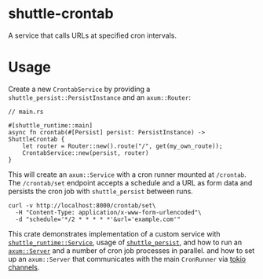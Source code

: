 # shuttle-crontab

A service that calls URLs at specified cron intervals.

# Usage

Create a new `CrontabService` by providing a `shuttle_persist::PersistInstance`
and an `axum::Router`:

```
// main.rs

#[shuttle_runtime::main]
async fn crontab(#[Persist] persist: PersistInstance) -> ShuttleCrontab {
    let router = Router::new().route("/", get(my_own_route));
    CrontabService::new(persist, router)
}
```

This will create an `axum::Service` with a cron runner mounted at `/crontab`.
The `/crontab/set` endpoint accepts a schedule and a URL as form data and
persists the cron job with `shuttle_persist` between runs.

```
curl -v http://localhost:8000/crontab/set\
  -H "Content-Type: application/x-www-form-urlencoded"\
  -d "schedule='*/2 * * * * *'&url='example.com'"
```

This crate demonstrates implementation of a custom service with
[`shuttle_runtime::Service`](https://docs.shuttle.rs/examples/custom-service),
usage of [`shuttle_persist`](https://docs.shuttle.rs/resources/shuttle-persist),
and how to run an [`axum::Server`](https://github.com/tokio-rs/axum) and a
number of cron job processes in parallel. and how to set up an `axum::Server`
that communicates with the main `CronRunner` via
[tokio channels](https://tokio.rs/tokio/tutorial/channels).
